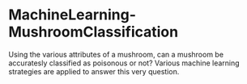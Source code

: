 # MachineLearning-MushroomClassification
Using the various attributes of a mushroom, can a mushroom be accuratesly classified as poisonous or not? Various machine learning strategies are applied to answer this very question.
